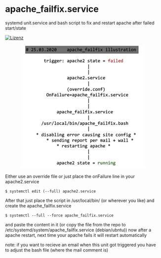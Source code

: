 # apache_failfix.service
systemd unit.service and bash script to fix and restart apache after failed start/state

[![Lizenz](https://img.shields.io/github/license/lfkdev/apache_failfix.service)](https://github.com/lfkdev/apache_failfix.service)

<p align="center">
  <img src="https://github.com/lfkdev/apache_failfix.service/blob/master/illustration_img.png?raw=true" alt="illustration"/>
</p>

Either use an override file or just place the onFailure line in your apache2.service
```
$ systemctl edit (--full) apache2.service
```

After that just place the script in /usr/local/bin/ (or wherever you like) and create the apache_failfix.service
```
$ systemctl --full --force apache_failfix.service
```
and paste the content in it (or copy the file from the repo to /etc/systemd/system/apache_failfix.service (debian/ubntu))
now after a apache restart, next time your apache fails it will restart automatically

note: if you want to recieve an email when this unit got triggered you have to adjust the bash file (where the mail comment is)
